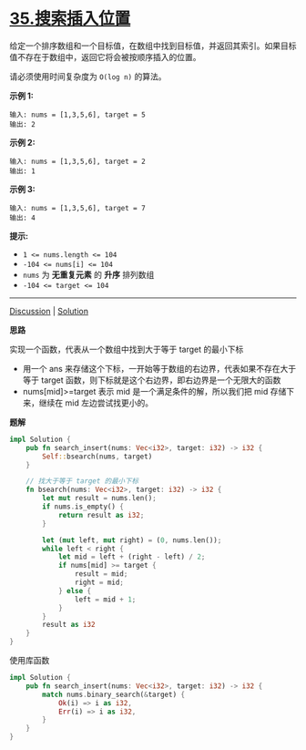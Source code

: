 # [35.搜索插入位置](https://leetcode-cn.com/problems/search-insert-position/description/)

给定一个排序数组和一个目标值，在数组中找到目标值，并返回其索引。如果目标值不存在于数组中，返回它将会被按顺序插入的位置。

请必须使用时间复杂度为 `O(log n)` 的算法。

 

**示例 1:**

```
输入: nums = [1,3,5,6], target = 5
输出: 2
```

**示例 2:**

```
输入: nums = [1,3,5,6], target = 2
输出: 1
```

**示例 3:**

```
输入: nums = [1,3,5,6], target = 7
输出: 4
```

 

**提示:**

- `1 <= nums.length <= 104`
- `-104 <= nums[i] <= 104`
- `nums` 为 **无重复元素** 的 **升序** 排列数组
- `-104 <= target <= 104`

------

[Discussion](https://leetcode-cn.com/problems/search-insert-position/comments/) | [Solution](https://leetcode-cn.com/problems/search-insert-position/solution/)

**思路**

实现一个函数，代表从一个数组中找到大于等于 target 的最小下标

- 用一个 ans 来存储这个下标，一开始等于数组的右边界，代表如果不存在大于等于 target 函数，则下标就是这个右边界，即右边界是一个无限大的函数
- nums[mid]>=target 表示 mid 是一个满足条件的解，所以我们把 mid 存储下来，继续在 mid 左边尝试找更小的。

**题解**

```rust
impl Solution {
    pub fn search_insert(nums: Vec<i32>, target: i32) -> i32 {
        Self::bsearch(nums, target)
    }

    // 找大于等于 target 的最小下标
    fn bsearch(nums: Vec<i32>, target: i32) -> i32 {
        let mut result = nums.len();
        if nums.is_empty() {
            return result as i32;
        }

        let (mut left, mut right) = (0, nums.len());
        while left < right {
            let mid = left + (right - left) / 2;
            if nums[mid] >= target {
                result = mid;
                right = mid;
            } else {
                left = mid + 1;
            }
        }
        result as i32
    }
}
```

使用库函数

```rust
impl Solution {
    pub fn search_insert(nums: Vec<i32>, target: i32) -> i32 {
        match nums.binary_search(&target) {
            Ok(i) => i as i32,
            Err(i) => i as i32,
        }
    }
}
```


